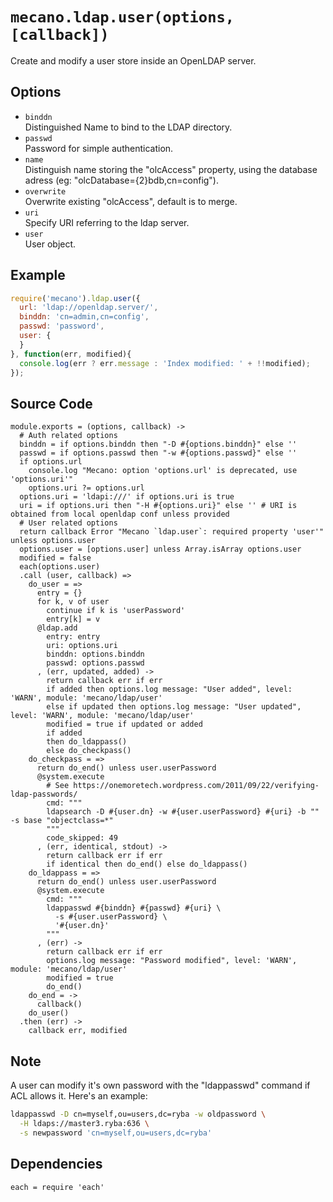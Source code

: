 
# `mecano.ldap.user(options, [callback])`

Create and modify a user store inside an OpenLDAP server.   

## Options

*   `binddn`   
    Distinguished Name to bind to the LDAP directory.   
*   `passwd`   
    Password for simple authentication.   
*   `name`   
    Distinguish name storing the "olcAccess" property, using the database adress
    (eg: "olcDatabase={2}bdb,cn=config").   
*   `overwrite`   
    Overwrite existing "olcAccess", default is to merge.   
*   `uri`   
    Specify URI referring to the ldap server.   
*   `user`   
    User object.   

## Example

```js
require('mecano').ldap.user({
  url: 'ldap://openldap.server/',
  binddn: 'cn=admin,cn=config',
  passwd: 'password',
  user: {
  }
}, function(err, modified){
  console.log(err ? err.message : 'Index modified: ' + !!modified);
});
```

## Source Code

    module.exports = (options, callback) ->
      # Auth related options
      binddn = if options.binddn then "-D #{options.binddn}" else ''
      passwd = if options.passwd then "-w #{options.passwd}" else ''
      if options.url
        console.log "Mecano: option 'options.url' is deprecated, use 'options.uri'"
        options.uri ?= options.url
      options.uri = 'ldapi:///' if options.uri is true
      uri = if options.uri then "-H #{options.uri}" else '' # URI is obtained from local openldap conf unless provided
      # User related options
      return callback Error "Mecano `ldap.user`: required property 'user'" unless options.user
      options.user = [options.user] unless Array.isArray options.user
      modified = false
      each(options.user)
      .call (user, callback) =>
        do_user = =>
          entry = {}
          for k, v of user
            continue if k is 'userPassword'
            entry[k] = v
          @ldap.add
            entry: entry
            uri: options.uri
            binddn: options.binddn
            passwd: options.passwd
          , (err, updated, added) ->
            return callback err if err
            if added then options.log message: "User added", level: 'WARN', module: 'mecano/ldap/user'
            else if updated then options.log message: "User updated", level: 'WARN', module: 'mecano/ldap/user'
            modified = true if updated or added
            if added
            then do_ldappass()
            else do_checkpass()
        do_checkpass = =>
          return do_end() unless user.userPassword
          @system.execute
            # See https://onemoretech.wordpress.com/2011/09/22/verifying-ldap-passwords/
            cmd: """
            ldapsearch -D #{user.dn} -w #{user.userPassword} #{uri} -b "" -s base "objectclass=*"
            """
            code_skipped: 49
          , (err, identical, stdout) ->
            return callback err if err
            if identical then do_end() else do_ldappass()
        do_ldappass = =>
          return do_end() unless user.userPassword
          @system.execute
            cmd: """
            ldappasswd #{binddn} #{passwd} #{uri} \
              -s #{user.userPassword} \
              '#{user.dn}'
            """
          , (err) ->
            return callback err if err
            options.log message: "Password modified", level: 'WARN', module: 'mecano/ldap/user'
            modified = true
            do_end()
        do_end = ->
          callback()
        do_user()
      .then (err) ->
        callback err, modified

## Note

A user can modify it's own password with the "ldappasswd" command if ACL allows
it. Here's an example:

```bash
ldappasswd -D cn=myself,ou=users,dc=ryba -w oldpassword \
  -H ldaps://master3.ryba:636 \
  -s newpassword 'cn=myself,ou=users,dc=ryba'
```

## Dependencies

    each = require 'each'

[index]: http://www.zytrax.com/books/ldap/apa/indeces.html
